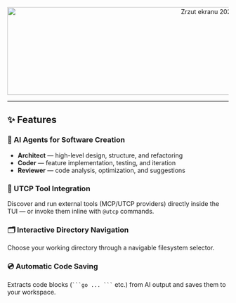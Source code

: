 <p align="center">
<img width="1000" height="200" alt="Zrzut ekranu 2025-11-1 o 12 32 24" src="https://github.com/user-attachments/assets/f5398bc7-05b4-4777-bdb2-87995751bb57" />
</p>

---

## ✨ Features

### 🧠 AI Agents for Software Creation

* **Architect** — high-level design, structure, and refactoring
* **Coder** — feature implementation, testing, and iteration
* **Reviewer** — code analysis, optimization, and suggestions

### 🔌 UTCP Tool Integration

Discover and run external tools (MCP/UTCP providers) directly inside the TUI —
or invoke them inline with `@utcp` commands.

### 🗂️ Interactive Directory Navigation

Choose your working directory through a navigable filesystem selector.

### 💿 Automatic Code Saving
Extracts code blocks (` ```go ... ``` ` etc.) from AI output and saves them to your workspace.
